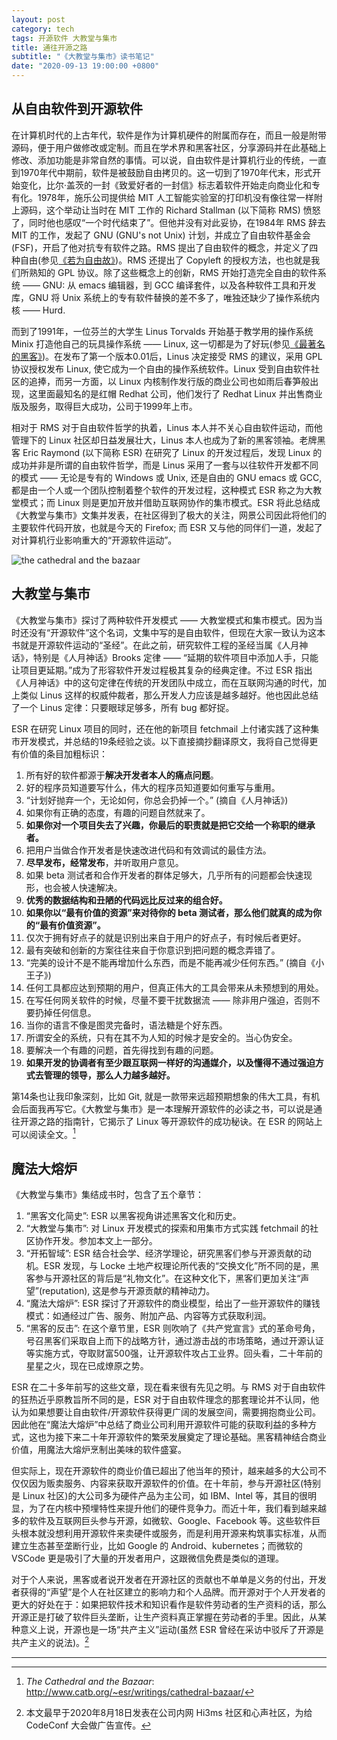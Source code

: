 ```yaml
---
layout: post
category: tech
tags: 开源软件 大教堂与集市
title: 通往开源之路
subtitle: "《大教堂与集市》读书笔记"
date: "2020-09-13 19:00:00 +0800"
---
```


## 从自由软件到开源软件

在计算机时代的上古年代，软件是作为计算机硬件的附属而存在，而且一般是附带源码，便于用户做修改或定制。而且在学术界和黑客社区，分享源码并在此基础上修改、添加功能是非常自然的事情。可以说，自由软件是计算机行业的传统，一直到1970年代中期前，软件是被鼓励自由拷贝的。这一切到了1970年代末，形式开始变化，比尔·盖茨的一封《致爱好者的一封信》标志着软件开始走向商业化和专有化。1978年，施乐公司提供给 MIT 人工智能实验室的打印机没有像往常一样附上源码，这个举动让当时在 MIT 工作的 Richard Stallman (以下简称 RMS) 愤怒了，同时他也感叹“一个时代结束了”。但他并没有对此妥协，在1984年 RMS 辞去 MIT 的工作，发起了 GNU (GNU's not Unix) 计划，并成立了自由软件基金会(FSF)，开启了他对抗专有软件之路。RMS 提出了自由软件的概念，并定义了四种自由(参见[《若为自由故》](/free-as-in-freedom))。RMS 还提出了 Copyleft 的授权方法，也也就是我们所熟知的 GPL 协议。除了这些概念上的创新，RMS 开始打造完全自由的软件系统 —— GNU: 从 emacs 编辑器，到 GCC 编译套件，以及各种软件工具和开发库，GNU 将 Unix 系统上的专有软件替换的差不多了，唯独还缺少了操作系统内核 —— Hurd. 

而到了1991年，一位芬兰的大学生 Linus Torvalds 开始基于教学用的操作系统 Minix 打造他自己的玩具操作系统 —— Linux, 这一切都是为了好玩(参见[《最著名的黑客》](/just-for-fun))。在发布了第一个版本0.01后，Linus 决定接受 RMS 的建议，采用 GPL 协议授权发布 Linux, 使它成为一个自由的操作系统软件。Linux 受到自由软件社区的追捧，而另一方面，以 Linux 内核制作发行版的商业公司也如雨后春笋般出现，这里面最知名的是红帽 Redhat 公司，他们发行了 Redhat Linux 并出售商业版及服务，取得巨大成功，公司于1999年上市。

相对于 RMS 对于自由软件哲学的执着，Linus 本人并不关心自由软件运动，而他管理下的 Linux 社区却日益发展壮大，Linus 本人也成为了新的黑客领袖。老牌黑客 Eric Raymond (以下简称 ESR) 在研究了 Linux 的开发过程后，发现 Linux 的成功并非是所谓的自由软件哲学，而是 Linus 采用了一套与以往软件开发都不同的模式 —— 无论是专有的 Windows 或 Unix, 还是自由的 GNU emacs 或 GCC, 都是由一个人或一个团队控制着整个软件的开发过程，这种模式 ESR 称之为大教堂模式；而 Linux 则是更加开放并借助互联网协作的集市模式。ESR 将此总结成《大教堂与集市》文集并发表，在社区得到了极大的关注，网景公司因此将他们的主要软件代码开放，也就是今天的 Firefox; 而 ESR 又与他的同伴们一道，发起了对计算机行业影响重大的“开源软件运动”。

![the cathedral and the bazaar]({{site.images_baseurl}}/the-cathedral-and-the-bazaar_book.jpg?w=1280)

## 大教堂与集市

《大教堂与集市》探讨了两种软件开发模式 —— 大教堂模式和集市模式。因为当时还没有“开源软件”这个名词，文集中写的是自由软件，但现在大家一致认为这本书就是开源软件运动的“圣经”。在此之前，研究软件工程的圣经当属《人月神话》，特别是《人月神话》Brooks 定律 —— “延期的软件项目中添加人手，只能让项目更延期。”成为了形容软件开发过程极其复杂的经典定律。不过 ESR 指出《人月神话》中的这句定律在传统的开发团队中成立，而在互联网沟通的时代，加上类似 Linus 这样的权威仲裁者，那么开发人力应该是越多越好。他也因此总结了一个 Linus 定律：只要眼球足够多，所有 bug 都好捉。

ESR 在研究 Linux 项目的同时，还在他的新项目 fetchmail 上付诸实践了这种集市开发模式，并总结的19条经验之谈。以下直接摘抄翻译原文，我将自己觉得更有价值的条目加粗标识：

1. 所有好的软件都源于**解决开发者本人的痛点问题**。
2. 好的程序员知道要写什么，伟大的程序员知道要如何重写与重用。
3. “计划好抛弃一个，无论如何，你总会扔掉一个。” (摘自《人月神话》)
4. 如果你有正确的态度，有趣的问题自然就来了。
5. **如果你对一个项目失去了兴趣，你最后的职责就是把它交给一个称职的继承者。**
6. 把用户当做合作开发者是快速改进代码和有效调试的最佳方法。
7. **尽早发布，经常发布**，并听取用户意见。
8. 如果 beta 测试者和合作开发者的群体足够大，几乎所有的问题都会快速现形，也会被人快速解决。
9. **优秀的数据结构和丑陋的代码远比反过来的组合好。**
10. **如果你以“最有价值的资源”来对待你的 beta 测试者，那么他们就真的成为你的“最有价值资源”。**
11. 仅次于拥有好点子的就是识别出来自于用户的好点子，有时候后者更好。
12. 最有突破和创新的方案往往来自于你意识到把问题的概念弄错了。
13. “完美的设计不是不能再增加什么东西，而是不能再减少任何东西。” (摘自《小王子》)
14. 任何工具都应达到预期的用户，但真正伟大的工具会带来从未预想到的用处。
15. 在写任何网关软件的时候，尽量不要干扰数据流 —— 除非用户强迫，否则不要扔掉任何信息。
16. 当你的语言不像是图灵完备时，语法糖是个好东西。
17. 所谓安全的系统，只有在其不为人知的时候才是安全的。当心伪安全。
18. 要解决一个有趣的问题，首先得找到有趣的问题。
19. **如果开发的协调者有至少跟互联网一样好的沟通媒介，以及懂得不通过强迫方式去管理的领导，那么人力越多越好。**

第14条也让我印象深刻，比如 Git, 就是一款带来远超预期想象的伟大工具，有机会后面我再写它。《大教堂与集市》是一本理解开源软件的必读之书，可以说是通往开源之路的指南针，它揭示了 Linux 等开源软件的成功秘诀。在 ESR 的网站上可以阅读全文。[^1]

## 魔法大熔炉

《大教堂与集市》集结成书时，包含了五个章节：

1. “黑客文化简史”: ESR 以黑客视角讲述黑客文化和历史。
2. “大教堂与集市”: 对 Linux 开发模式的探索和用集市方式实践 fetchmail 的社区协作开发。参加本文上一部分。
3. “开拓智域”: ESR 结合社会学、经济学理论，研究黑客们参与开源贡献的动机。ESR 发现，与 Locke 土地产权理论所代表的“交换文化”所不同的是，黑客参与开源社区的背后是“礼物文化”。在这种文化下，黑客们更加关注“声望”(reputation), 这是参与开源贡献的精神动力。
4. “魔法大熔炉”: ESR 探讨了开源软件的商业模型，给出了一些开源软件的赚钱模式：如通经过广告、服务、附加产品、内容等方式获取利润。
5. “黑客的反击”: 在这个章节里，ESR 则吹响了《共产党宣言》式的革命号角，号召黑客们采取自上而下的战略方针，通过游击战的市场策略，通过开源认证等实施方式，夺取财富500强，让开源软件攻占工业界。回头看，二十年前的星星之火，现在已成燎原之势。

ESR 在二十多年前写的这些文章，现在看来很有先见之明。与 RMS 对于自由软件的狂热近乎原教旨所不同的是，ESR 对于自由软件理念的那套理论并不认同，他认为如果想要让自由软件/开源软件获得更广阔的发展空间，需要拥抱商业公司。因此他在“魔法大熔炉”中总结了商业公司利用开源软件可能的获取利益的多种方式，这也为接下来二十年开源软件的繁荣发展奠定了理论基础。黑客精神结合商业价值，用魔法大熔炉烹制出美味的软件盛宴。

但实际上，现在开源软件的商业价值已超出了他当年的预计，越来越多的大公司不仅仅因为贩卖服务、内容来获取开源软件的价值。在十年前，参与开源社区(特别是 Linux 社区)的大公司多为硬件产品为主公司，如 IBM、Intel 等，其目的很明显，为了在内核中预埋特性来提升他们的硬件竞争力。而近十年，我们看到越来越多的软件及互联网巨头参与开源，如微软、Google、Facebook 等。这些软件巨头根本就没想利用开源软件来卖硬件或服务，而是利用开源来构筑事实标准，从而建立生态甚至垄断行业，比如 Google 的 Android、kubernetes；而微软的 VSCode 更是吸引了大量的开发者用户，这跟微信免费是类似的道理。

对于个人来说，黑客或者说开发者在开源社区的贡献也不单单是义务的付出，开发者获得的“声望”是个人在社区建立的影响力和个人品牌。而开源对于个人开发者的更大的好处在于：如果把软件技术和知识看作是软件劳动者的生产资料的话，那么开源正是打破了软件巨头垄断，让生产资料真正掌握在劳动者的手里。因此，从某种意义上说，开源也是一场“共产主义”运动(虽然 ESR 曾经在采访中驳斥了开源是共产主义的说法)。[^2]

*************

[^1]: *The Cathedral and the Bazaar*: http://www.catb.org/~esr/writings/cathedral-bazaar/

[^2]: 本文最早于2020年8月18日发表在公司内网 Hi3ms 社区和心声社区，为给 CodeConf 大会做广告宣传。
